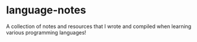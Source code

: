 # language-notes
A collection of notes and resources that I wrote and compiled when learning various programming languages!
